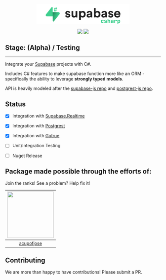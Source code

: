 <p align="center">
<img width="300" src=".github/supabase-csharp.png"/>
</p>

<p align="center">
  <img src="https://github.com/supabase/supabase-csharp/workflows/Build%20And%20Test/badge.svg"/>
  <a href="https://www.nuget.org/packages/supabase-csharp/">
    <img src="https://img.shields.io/nuget/vpre/supabase-csharp"/>
  </a>
</p>


## Stage: (Alpha) / Testing

---

Integrate your [Supabase](https://supabase.io) projects with C#.

Includes C# features to make supabase function more like an ORM - specifically the ability to leverage **strongly typed models**.

API is heavily modeled after the [supabase-js repo](https://github.com/supabase/supabase-js) and [postgrest-js repo](https://github.com/supabase/postgrest-js).

## Status

- [x] Integration with [Supabase.Realtime](https://github.com/supabase/realtime-csharp)
- [x] Integration with [Postgrest](https://github.com/supabase/postgrest-csharp)
- [x] Integration with [Gotrue](https://github.com/supabase/supabase-csharp)
- [ ] Unit/Integration Testing
- [ ] Nuget Release


## Package made possible through the efforts of:

Join the ranks! See a problem? Help fix it!

| <img src="https://github.com/acupofjose.png" width="150" height="150"> |
| :--------------------------------------------------------------------: |
|              [acupofjose](https://github.com/acupofjose)               |

## Contributing

We are more than happy to have contributions! Please submit a PR.
